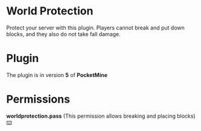 # World Protection
Protect your server with this plugin. Players cannot break and put down blocks, and they also do not take fall damage.
# Plugin
The plugin is in version **5** of **PocketMine**
# Permissions
**worldprotection.pass** (This permission allows breaking and placing blocks) ⌨️